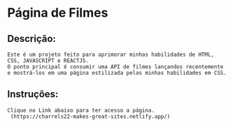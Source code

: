 # Página de Filmes

## Descrição:
    Este é um projeto feito para aprimorar minhas habilidades de HTML, CSS, JAVASCRIPT e REACTJS.
    O ponto principal é consumir uma API de filmes lançandos recentemente e mostrá-los em uma página estilizada pelas minhas habilidades em CSS.


## Instruções:
    Clique no Link abaixo para ter acesso a página.
     (https://charrels22-makes-great-sites.netlify.app/)